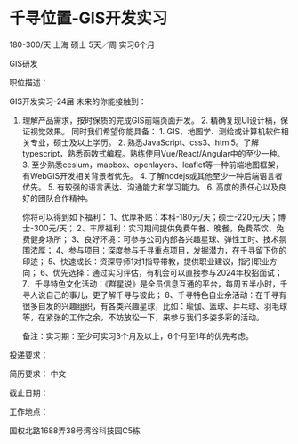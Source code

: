 # 千寻位置-GIS开发实习

180-300/天 上海 硕士 5天／周 实习6个月

GIS研发

职位描述：

GIS开发实习-24届 未来的你能接触到： 

1. 理解产品需求，按时保质的完成GIS前端页面开发。 2. 精确复现UI设计稿，保证视觉效果。 同时我们希望你能具备： 1. GIS、地图学、测绘或计算机软件相关专业，硕士及以上学历。 2. 熟悉JavaScript、css3、html5。了解typescript，熟悉函数式编程。熟练使用Vue/React/Angular中的至少一种。 3. 至少熟悉cesium，mapbox、openlayers、leaflet等一种前端地图框架，有WebGIS开发相关背景者优先。 4. 了解nodejs或其他至少一种后端语言者优先。 5. 有较强的语言表达、沟通能力和学习能力。 6. 高度的责任心以及良好的团队合作精神。 

   你将可以得到如下福利： 1、优厚补贴：本科-180元/天；硕士-220元/天；博士-300元/天； 2、丰厚福利：实习期间提供免费午餐、晚餐，免费茶饮、免费健身场所； 3、良好环境：可参与公司内部各兴趣星球、弹性工时、技术氛围浓厚； 4、参与项目：深度参与千寻重点项目，发掘潜力，在千寻留下你的印迹； 5、快速成长：资深导师1对1指导带教，提供职业建议，指引职业方向； 6、优先选择：通过实习评估，有机会可以直接参与2024年校招面试； 7、千寻特色文化活动：《群星说》是全员信息互通的平台，每周五半小时，千寻人说自己的事儿，更了解千寻与彼此； 8、千寻特色自业余活动：在千寻有很多自发的兴趣组织，有各类兴趣星球，比如：瑜伽、篮球、乒乓球、羽毛球等，在紧张的工作之余，不妨放松一下，来参与我们多姿多彩的活动。 

   备注：实习期：至少可实习3个月及以上，6个月至1年的优先考虑。

投递要求：

简历要求： 中文

截止日期：

工作地点：

国权北路1688弄38号湾谷科技园C5栋
